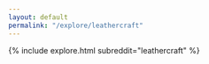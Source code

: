 ```yaml
---
layout: default
permalink: "/explore/leathercraft"
---
```


<link rel="stylesheet" type="text/css" href="/static/css/explore.css">
{% include explore.html subreddit="leathercraft" %}
